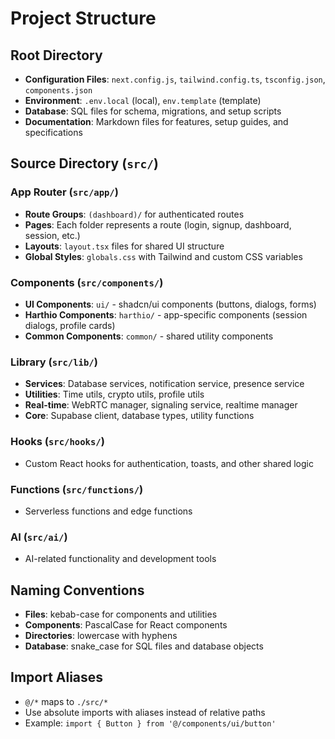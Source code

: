 # Project Structure

## Root Directory
- **Configuration Files**: `next.config.js`, `tailwind.config.ts`, `tsconfig.json`, `components.json`
- **Environment**: `.env.local` (local), `env.template` (template)
- **Database**: SQL files for schema, migrations, and setup scripts
- **Documentation**: Markdown files for features, setup guides, and specifications

## Source Directory (`src/`)

### App Router (`src/app/`)
- **Route Groups**: `(dashboard)/` for authenticated routes
- **Pages**: Each folder represents a route (login, signup, dashboard, session, etc.)
- **Layouts**: `layout.tsx` files for shared UI structure
- **Global Styles**: `globals.css` with Tailwind and custom CSS variables

### Components (`src/components/`)
- **UI Components**: `ui/` - shadcn/ui components (buttons, dialogs, forms)
- **Harthio Components**: `harthio/` - app-specific components (session dialogs, profile cards)
- **Common Components**: `common/` - shared utility components

### Library (`src/lib/`)
- **Services**: Database services, notification service, presence service
- **Utilities**: Time utils, crypto utils, profile utils
- **Real-time**: WebRTC manager, signaling service, realtime manager
- **Core**: Supabase client, database types, utility functions

### Hooks (`src/hooks/`)
- Custom React hooks for authentication, toasts, and other shared logic

### Functions (`src/functions/`)
- Serverless functions and edge functions

### AI (`src/ai/`)
- AI-related functionality and development tools

## Naming Conventions
- **Files**: kebab-case for components and utilities
- **Components**: PascalCase for React components
- **Directories**: lowercase with hyphens
- **Database**: snake_case for SQL files and database objects

## Import Aliases
- `@/*` maps to `./src/*`
- Use absolute imports with aliases instead of relative paths
- Example: `import { Button } from '@/components/ui/button'`